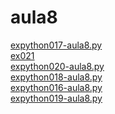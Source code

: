 # aula8 
<a href='https://gabrielryanft.github.io/learning/cursoemvideo/python/exerciciospython/aula8/expython017-aula8.py/' target='_blank' rel='next'>expython017-aula8.py</a><br/>
<a href='https://gabrielryanft.github.io/learning/cursoemvideo/python/exerciciospython/aula8/ex021/' target='_blank' rel='next'>ex021</a><br/>
<a href='https://gabrielryanft.github.io/learning/cursoemvideo/python/exerciciospython/aula8/expython020-aula8.py/' target='_blank' rel='next'>expython020-aula8.py</a><br/>
<a href='https://gabrielryanft.github.io/learning/cursoemvideo/python/exerciciospython/aula8/expython018-aula8.py/' target='_blank' rel='next'>expython018-aula8.py</a><br/>
<a href='https://gabrielryanft.github.io/learning/cursoemvideo/python/exerciciospython/aula8/expython016-aula8.py/' target='_blank' rel='next'>expython016-aula8.py</a><br/>
<a href='https://gabrielryanft.github.io/learning/cursoemvideo/python/exerciciospython/aula8/expython019-aula8.py/' target='_blank' rel='next'>expython019-aula8.py</a><br/>
